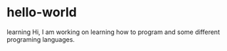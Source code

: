 # hello-world
learning
Hi, I am working on learning how to program and some different programing languages.
